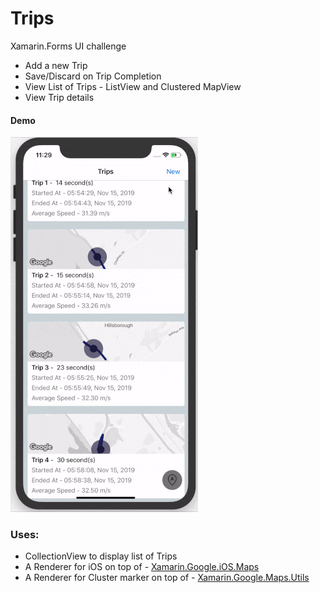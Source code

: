 # Trips
Xamarin.Forms UI challenge

 - Add a new Trip
 - Save/Discard on Trip Completion
 - View List of Trips - ListView and Clustered MapView
 - View Trip details

#### Demo
![](screens/recording.gif)

### Uses:
 - CollectionView to display list of Trips
 - A Renderer for iOS on top of - [Xamarin.Google.iOS.Maps](https://www.nuget.org/packages/Xamarin.Google.iOS.Maps/)
 - A Renderer for Cluster marker on top of - [Xamarin.Google.Maps.Utils](https://www.nuget.org/packages/Xamarin.Google.Maps.Utils/)
